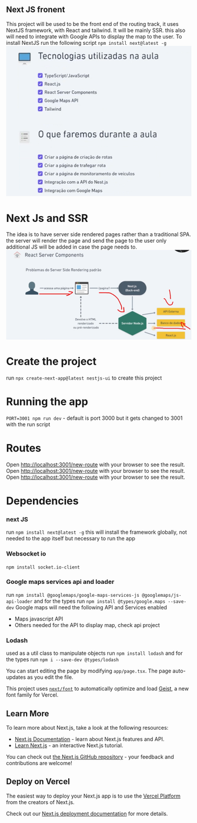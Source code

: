 ## Next JS fronent
This project will be used to be the front end of the routing track, it uses NextJS framework, with React and tailwind.
It will be mainly SSR.
this also will need to integrate with Google APIs to display the map to the user.
To install NextJS  run the following script `npm install next@latest -g`
![1-overview.png](../images/1-overview.png)

# Next Js and SSR
The idea is to have server side rendered pages rather than a traditional SPA. the server will render the page and send the page to the user
only additional JS will be added in case the page needs to.
![2-next-js-architecture.png](../images/2-next-js-architecture.png)


# Create the project 
run `npx create-next-app@latest nestjs-ui` to create this project

# Running the app
`PORT=3001 npm run dev` - default is port 3000 but it gets changed to 3001 with the run script

# Routes
Open [http://localhost:3001/new-route](http://localhost:3001/new-route) with your browser to see the result.
Open [http://localhost:3001/new-route](http://localhost:3001/driver) with your browser to see the result.
Open [http://localhost:3001/new-route](http://localhost:3001/admin) with your browser to see the result.


# Dependencies
### next JS
run `npm install next@latest -g` this will install the framework globally, not needed to the app itself but necessary to run the app

### Websocket io
`npm install socket.io-client`

### Google maps services api and loader
run `npm install @googlemaps/google-maps-services-js @googlemaps/js-api-loader`
and for the types run `npm install @types/google.maps --save-dev`
Google maps will need the following API and Services enabled
* Maps javascript API
* Others needed for the API to display map, check api project

### Lodash
used as a util class to manipulate objects
run `npm install lodash` and for the types run `npm i --save-dev @types/lodash`
























You can start editing the page by modifying `app/page.tsx`. The page auto-updates as you edit the file.

This project uses [`next/font`](https://nextjs.org/docs/app/building-your-application/optimizing/fonts) to automatically optimize and load [Geist](https://vercel.com/font), a new font family for Vercel.
























## Learn More

To learn more about Next.js, take a look at the following resources:

- [Next.js Documentation](https://nextjs.org/docs) - learn about Next.js features and API.
- [Learn Next.js](https://nextjs.org/learn) - an interactive Next.js tutorial.

You can check out [the Next.js GitHub repository](https://github.com/vercel/next.js) - your feedback and contributions are welcome!

## Deploy on Vercel

The easiest way to deploy your Next.js app is to use the [Vercel Platform](https://vercel.com/new?utm_medium=default-template&filter=next.js&utm_source=create-next-app&utm_campaign=create-next-app-readme) from the creators of Next.js.

Check out our [Next.js deployment documentation](https://nextjs.org/docs/app/building-your-application/deploying) for more details.
